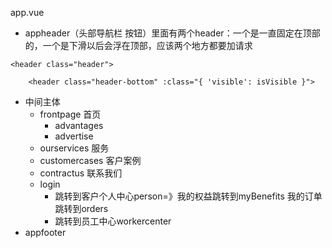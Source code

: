 app.vue

- appheader（头部导航栏 按钮）里面有两个header：一个是一直固定在顶部的，一个是下滑以后会浮在顶部，应该两个地方都要加请求

```
<header class="header">
```

```
    <header class="header-bottom" :class="{ 'visible': isVisible }">
```

- 中间主体
  - frontpage 首页
    - advantages
    - advertise
  - ourservices 服务
  - customercases 客户案例
  - contractus 联系我们
  - login
    - 跳转到客户个人中心person=》我的权益跳转到myBenefits 我的订单跳转到orders
    - 跳转到员工中心workercenter
- appfooter